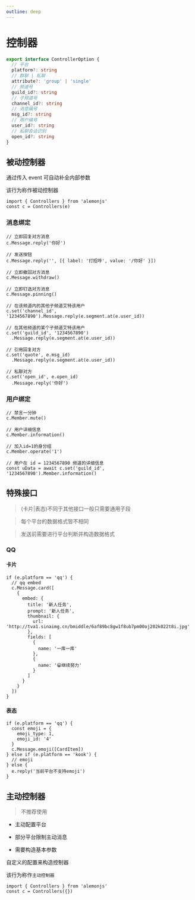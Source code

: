 ```yaml
---
outline: deep
---
```


# 控制器

```ts
export interface ControllerOption {
  // 平台
  platform?: string
  // 群聊 | 私聊
  attribute?: 'group' | 'single'
  // 频道号
  guild_id?: string
  // 子频道号
  channel_id?: string
  // 消息编号
  msg_id?: string
  // 用户编号
  user_id?: string
  // 私聊会话识别
  open_id?: string
}
```

## 被动控制器

通过传入 event 可自动补全内部参数

该行为称作被动控制器

```ts:line-numbers=1
import { Controllers } from 'alemonjs'
const c = Controllers(e)
```

### 消息绑定

```ts:line-numbers=1
// 立即回复对方消息
c.Message.reply('你好')

// 发送按钮
c.Message.reply('', [{ label: '打招呼', value: '/你好' }])

// 立即撤回对方消息
c.Message.withdraw()

// 立即钉选对方消息
c.Message.pinning()

// 在该频道内的其他子频道艾特该用户
c.set('channel_id', '1234567890').Message.reply(e.segment.at(e.user_id))

// 在其他频道的某个子频道艾特该用户
c.set('guild_id', '1234567890')
  .Message.reply(e.segment.at(e.user_id))

// 引用回复对方
c.set('quote', e.msg_id)
  .Message.reply(e.segment.at(e.user_id))

// 私聊对方
c.set('open_id', e.open_id)
  .Message.reply('你好')

```

### 用户绑定

```ts:line-numbers=1
// 禁言一分钟
c.Member.mute()

// 用户详细信息
c.Member.information()

// 加入id=1的身分组
c.Member.operate('1')

// 用户在 id = 1234567890 频道的详细信息
const uData = await c.set('guild_id', '1234567890').Member.information()
```

## 特殊接口

> (卡片|表态)不同于其他接口一般只需要通用子段

> 每个平台的数据格式皆不相同

> 发送前需要进行平台判断并构造数据格式

### QQ

#### 卡片

```ts:line-numbers=1
if (e.platform == 'qq') {
  // qq embed
  c.Message.card([
    {
      embed: {
        title: '新人任务',
        prompt: '新人任务',
        thumbnail: {
          url: 'http://tva1.sinaimg.cn/bmiddle/6af89bc8gw1f8ub7pm00oj202k022t8i.jpg'
        },
        fields: [
          {
            name: '一库一库'
          },
          {
            name: '😁继续努力'
          }
        ]
      }
    }
  ])
}
```

#### 表态

```ts:line-numbers=1
if (e.platform == 'qq') {
  const emoji = {
    emoji_type: 1,
    emoji_id: '4'
  }
  c.Message.emoji([CardItem])
} else if (e.platform == 'kook') {
  // emoji
} else {
  e.reply('当前平台不支持emoji')
}
```

## 主动控制器

> 不推荐使用

- 主动配置平台

- 部分平台限制主动消息

- 需要构造基本参数

自定义的配置来构造控制器

该行为称作`主动控制器`

```ts:line-numbers=1
import { Controllers } from 'alemonjs'
const c = Controllers({})
```
